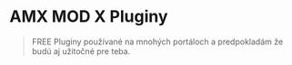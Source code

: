 # AMX MOD X Pluginy

> FREE Pluginy používané na mnohých portáloch a predpokladám že budú aj užitočné pre teba.
